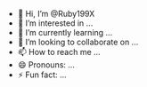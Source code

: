- 👋 Hi, I’m @Ruby199X
- 👀 I’m interested in ...
- 🌱 I’m currently learning ...
- 💞️ I’m looking to collaborate on ...
- 📫 How to reach me ...
- 😄 Pronouns: ...
- ⚡ Fun fact: ...

<!---
Ruby199X/Ruby199X is a ✨ special ✨ repository because its `README.md` (this file) appears on your GitHub profile.
You can click the Preview link to take a look at your changes.
--->

